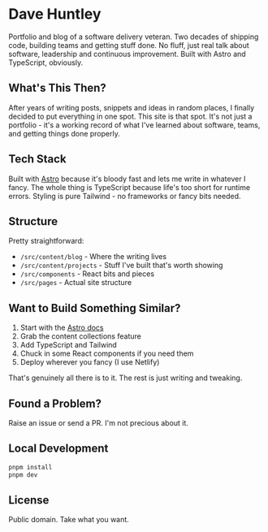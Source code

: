 # Dave Huntley

Portfolio and blog of a software delivery veteran. Two decades of shipping code, building teams and getting stuff done. No fluff, just real talk about software, leadership and continuous improvement. Built with Astro and TypeScript, obviously.

## What's This Then?

After years of writing posts, snippets and ideas in random places, I finally decided to put everything in one spot. This site is that spot. It's not just a portfolio - it's a working record of what I've learned about software, teams, and getting things done properly.

## Tech Stack

Built with [Astro](https://astro.build) because it's bloody fast and lets me write in whatever I fancy. The whole thing is TypeScript because life's too short for runtime errors. Styling is pure Tailwind - no frameworks or fancy bits needed.

## Structure

Pretty straightforward:
- `/src/content/blog` - Where the writing lives
- `/src/content/projects` - Stuff I've built that's worth showing
- `/src/components` - React bits and pieces
- `/src/pages` - Actual site structure

## Want to Build Something Similar?

1. Start with the [Astro docs](https://docs.astro.build)
2. Grab the content collections feature
3. Add TypeScript and Tailwind
4. Chuck in some React components if you need them
5. Deploy wherever you fancy (I use Netlify)

That's genuinely all there is to it. The rest is just writing and tweaking.

## Found a Problem?

Raise an issue or send a PR. I'm not precious about it.

## Local Development

```bash
pnpm install
pnpm dev
```

## License

Public domain. Take what you want.